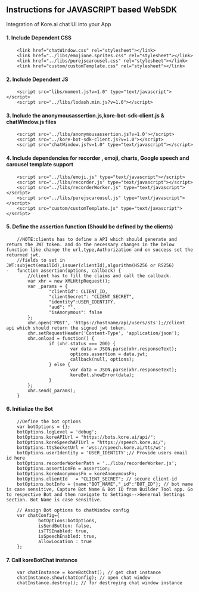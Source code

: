## Instructions for JAVASCRIPT based WebSDK
Integration of Kore.ai chat UI into your App 

#### 1. Include Dependent CSS

        <link href="chatWindow.css" rel="stylesheet"></link>
        <link href="../libs/emojione.sprites.css" rel="stylesheet"></link>
        <link href="../libs/purejscarousel.css" rel="stylesheet"></link>
        <link href="custom/customTemplate.css" rel="stylesheet"></link>

#### 2. Include Dependent JS

        <script src="libs/moment.js?v=1.0" type="text/javascript"></script>
        <script src="../libs/lodash.min.js?v=1.0"></script>

#### 3. Include the anonymousassertion.js,kore-bot-sdk-client.js & chatWindow.js files 
        
        <script src='../libs/anonymousassertion.js?v=1.0'></script>
        <script src="../kore-bot-sdk-client.js?v=1.0"></script>
        <script src="chatWindow.js?v=1.0" type="text/javascript"></script>

#### 4. Include dependencies for recorder , emoji, charts, Google speech and carousel template support
   
        <script src="../libs/emoji.js" type="text/javascript"></script>
        <script src="../libs/recorder.js" type="text/javascript"></script>
        <script src="../libs/recorderWorker.js" type="text/javascript"></script>
        <script src="../libs/purejscarousel.js" type="text/javascript"></script>
        <script src="custom/customTemplate.js" type="text/javascript"></script>

#### 5. Define the assertion function (Should be defined by the clients)
        //NOTE:clients has to define a API which should generate and return the JWT token. and do the necessary changes in the below function like change the url,type,Authorization and on success set the returned jwt.
        //fields to set in JWT:subject(emailId),issuer(clientId),algorithm(HS256 or RS256)
    -   function assertion(options, callback) {
            //client has to fill the claims and call the callback.        
            var xhr = new XMLHttpRequest();
            var _params = {
                    "clientId": CLIENT_ID,
                    "clientSecret": "CLIENT_SECRET",
                    "identity":USER_IDENTITY,
                    "aud": "",
                    "isAnonymous": false
            };
            xhr.open('POST', 'https://hostname/api/users/sts');//client api which should return the signed jwt token.
            xhr.setRequestHeader('Content-Type', 'application/json');
            xhr.onload = function() {
                    if (xhr.status === 200) {
                            var data = JSON.parse(xhr.responseText);
                            options.assertion = data.jwt;
                            callback(null, options);
                    } else {
                            var data = JSON.parse(xhr.responseText);
                            koreBot.showError(data);
                    }
            };
            xhr.send(_params);
        }

#### 6. Initialize the Bot
        //Define the bot options
        var botOptions = {};
        botOptions.logLevel = 'debug';
        botOptions.koreAPIUrl = "https://bots.kore.ai/api/";
        botOptions.koreSpeechAPIUrl = "https://speech.kore.ai/";
        botOptions.ttsSocketUrl = 'wss://speech.kore.ai/tts/ws';
        botOptions.userIdentity = 'USER_IDENTITY';// Provide users email id here
        botOptions.recorderWorkerPath = '../libs/recorderWorker.js';
        botOptions.assertionFn = assertion;
        botOptions.koreAnonymousFn = koreAnonymousFn;
        botOptions.clientId   = "CLIENT_SECRET"; // secure client-id
        botOptions.botInfo = {name:"BOT_NAME","_id":"BOT_ID"}; // bot name is case sensitive, Capture Bot Name & Bot ID from Builder Tool app. Go to respective Bot and then navigate to Settings-->Genernal Settings section. Bot Name is case sensitive.   
        
        // Assign Bot options to chatWindow config      
        var chatConfig={
                botOptions:botOptions,
                isSendButton: false,
                isTTSEnabled: true,
                isSpeechEnabled: true,
                allowLocation : true
        };

#### 7. Call koreBotChat instance
        var chatInstance = koreBotChat(); // get chat instance
        chatInstance.show(chatConfig); // open chat window
        chatInstance.destroy(); // for destroying chat window instance
